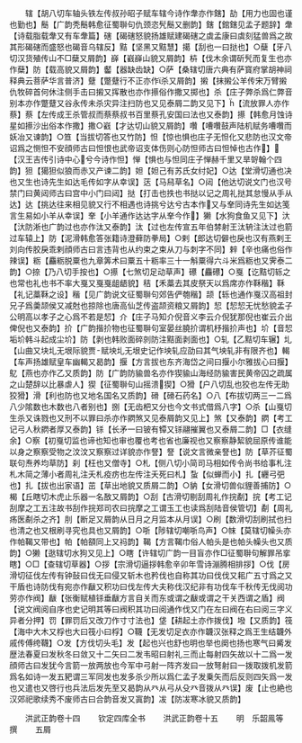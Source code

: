<!-- { "loadSidebar": true } -->
　　辖【胡八切车轴头铁左传叔孙昭子赋车辖今诗作舝亦作鎋】劼【用力也固也谨也勤也】鬝【广韵秃鬝韩愈征蜀聨句仇颈恣髠鬝又删韵】鎋【錧鎋见孟子题辞】舝【诗载脂载舝又有车舝篇】磍【碣磍怒貌扬雄赋建碣磍之虡孟康曰虡刻猛兽爲之故其形碣磍而盛怒也碣音乌辖反】黠【坚黑又黠慧】擖【刮也一曰挞也】○蘖【牙八切汉货殖传山不□蘖又屑韵】嶭【巀嶭山貌又屑韵】枿【伐木余谓斫髠而复生也亦作蘖】防【载高貌又屑韵】齾【器缺齿缺】○萨【桑辖切唐六典有萨寳府掌胡神祠释典云菩萨华言普济】躠【蹩躠行不正亦作杀又屑韵】摋【抹摋公羊传宋万臂摋仇牧碎首何休注侧手击曰摋又挥散也亦作攃俗作撒又掷也】杀【庄子弊杀爲仁弊音别本亦作蹩躠又谷永传未杀灾异注扫防也又见泰屑二韵又见下】【流放罪人亦作蔡】蔡【左传成王杀管叔而蔡蔡叔书百里蔡孔安国曰法也又泰韵】攃【韩愈月蚀诗星如攃沙出俗本作撒】撒○巀【才达切山貌又屑韵】囋【嘈囋鼓声陆机赋务嘈囋而妖冶又谏韵】○笪【当拔切答也又竹防】怛【惊也惧也庄子无怛化又悲防也汉文帝诏爲之恻怛不安顔师古曰怛恨也武帝诏支体伤则心防怛师古曰怛悼也古作】【汉王吉传引诗中心兮今诗作怛】惮【惧也与怛同庄子惮赫千里又旱哿翰个四韵】狚【獦狚似狼而赤又产谏二韵】妲【妲己有苏氏女纣妃】○达【堂滑切通也决也又生也诗先生如达毛传如字从幸误】荙【马舄草名】○闼【他达切说文门也汉号禁门曰黄闼师古曰宫中小门曰闼】挞【打击也抶也书挞以记之周礼挞其怠慢从手从达】达【挑达往来相见貌又行不相遇也诗挑兮达兮古本作又与羍同诗先生如达笺言生易如小羊从幸误】羍【小羊通作达达字从羍今作】獭【水狗食鱼又见下】汏【汏防淅也广韵过也亦作汰又泰韵】汰【过也左传宣五年伯棼射王汰辀注汰过也箭过车辕上】防【泥滑韩愈答张籍诗澄藓防拳局】○剌【郎达切僻也戾也汉有燕剌王刘向传胶戾乖剌顔师古曰言违背也从约束之束从刀与刺字不同】辢【辛也痛也俗作辣误】粝【麤粝脱粟也九章筭术曰粟五十粝率三十一斛粟得六斗米爲粝也又霁泰二韵】○捺【乃八切手按也】○攃【七煞切足动草声】礤【麤礤】○戛【讫黠切轹之也常也礼也书不率大戛又戛戛龃龉貌】秸【禾藁去其皮祭天以爲席亦作鞂稭】鞂【礼记藁鞂之设】稭【见广韵说文征蜀聨句郊告俨匏稭】颉【轹也通作戛汉高祖封兄子爲羮颉侯又减尅也掠除也唐高仙芝传盗颉资粮又屑韵】恝【恝恝无忧愁貌孟子公明高以孝子之心爲不若是恝】介【庄子马知介倪音义李云介倪犹那倪也崔云介出俾倪也又泰韵】扴【广韵揩扴物也征蜀聨句室晏丝膮扴谓机杼揩扴声也】圿【音恝垢圿韩斗起成尘圿】防【剥也韩败面碎剠防注黠面剥面也】○轧【乙黠切车辗】圠【山曲又块圠无垠际貌贾赋坱圠无垠史记作坱轧应劭曰其气坱轧非有限齐也】輵【车声扬雄赋皇车幽輵又曷韵】揠【方言拔也东齐海岱之间曰揠小尔雅拔心曰揠】鳦【燕也亦作乙又质韵】防【广韵防貐兽名亦作猰貐山海经防貐害民黄帝囚之疏属之山楚辞以比暴虐人】猰【征蜀聨句山摇溃猰】○猾【户八切乱也狡也左传无助狡猾】滑【利也防也又地名国名又质韵】磆【磆石药名】○八【布拔切两三一二爲八少隂数也木数也八者别也】捌【无齿杷又分也今文书式借爲八字】○杀【山戛切生杀又诛戮也又刑不以罪曰杀亦作閷煞又见泰屑韵又见上】煞【又泰韵】閷【考工记弓人秋閷者厚又泰韵】铩【长矛一曰铍有镡又铩翮摧翼也又泰屑二韵】□【衣缝余】○察【初戛切监也谛也知也审也覆也考也省也廉视也又察察静絜貌屈原传谁能以身之察察受物之汶汶又察察过详貌亦作詧】詧【说文言微亲詧也】防【草芥征蜀联句焘养均草防】刹【枉也又僧寺】○札【侧八切小简司马相如传令尚书给事札注札木简之薄小者周礼注夭札疫疠也左传注夭死曰札】蚻【似蝉而小】扎【纒弓弝也】扎【拔也出家语】茁【草出地貌又质屑二韵】○豽【女滑切兽似貍善捕防】○楬【丘瞎切木虎止乐器一名敔又屑韵】○刮【古滑切剔刮周礼作捖劀】捖【考工记刮摩之工五注故书刮作捖郑司农曰捖摩之工谓玉工也读爲刮陆音侯管切】劀【周礼疡医劀杀之齐】刖【断足又屑韵从日月之月监本从月误】○刷【数滑切刮刷拭也扫也清之也又根刷寻究也具也又屑韵】○哳【陟辖切嘲哳鸟声】○帓【莫辖切幧头亦作帕鞨又带也】帕【帕頟同上又祃韵】鞨【方言鞨巾俗人帕头是也帕头幧头也又质韵】○獭【逖辖切水狗又见上】○瞎【许辖切广韵一目盲亦作□征蜀聨句解罪吊挛瞎】○□【查辖切草器】○拶【宗滑切逼拶韩愈辛卯年雪诗漰腾相排拶】○伐【房滑切征伐左传有钟鼔曰伐无曰侵又斩木也矜伐也自称其功曰伐伐又耜广五寸爲之又干盾也诗防伐有宛亦作瞂又积功曰伐左传大夫称伐汉纪非有功伐车千秋传无伐阅功劳亦作阀】瞂【张衡赋植铩垂瞂方言自关而东或谓之瞂或谓之干关西谓之盾】阀【说文阀阅自序也史记明其等曰阀积其功曰阅通作伐又门在左曰阀在右曰阅三字义异者分押】罚【罪罚后又改刀作寸寸法也】垡【耕起土亦作拨伐】墢【又质韵】筏【海中大木又桴也大曰筏小曰桴】○韈【无发切足衣亦作韤汉张释之爲王生结韤外戚传傅绔韈】○发【方伐切头毛】发【起也兴也舒也明也举也阕也扬也寒气曰觱发歴法春夏曰发秋冬曰敛又十二矢曰二发韦昭曰射礼三而止每射四矢故以十二爲一发顔师古曰发犹今言箭一放两放也今军中弓射一阵齐发曰一放弩射曰一拨取拨机发箭爲名如诗一发五豝谓三军同发也发多杀少所以爲仁孟子发乗矢而后反则四矢爲一发也又遣也又啓行也兵法后发先至又曷韵从癶从弓从殳癶音拨从癶误】废【止也絶也汉郊祀歌续秀不废师古曰合韵音发又寘韵】冹【防冹寒冰貌又质韵】


　　洪武正韵卷十四
　　钦定四库全书
　　洪武正韵卷十五
　　明　乐韶鳯等　撰
　　五屑
